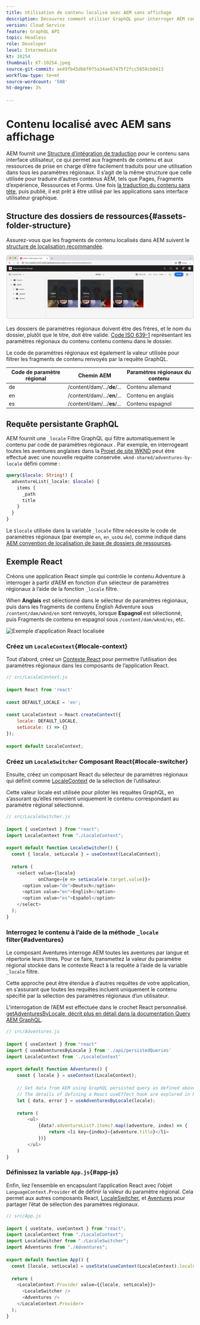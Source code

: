```yaml
---
title: Utilisation de contenu localisé avec AEM sans affichage
description: Découvrez comment utiliser GraphQL pour interroger AEM contenu localisé.
version: Cloud Service
feature: GraphQL API
topic: Headless
role: Developer
level: Intermediate
kt: 10254
thumbnail: KT-10254.jpeg
source-git-commit: ae49fb45db6f075a34ae67475f2fcc5658cb0413
workflow-type: tm+mt
source-wordcount: '508'
ht-degree: 3%

---
```



# Contenu localisé avec AEM sans affichage

AEM fournit une [Structure d’intégration de traduction](https://experienceleague.adobe.com/docs/experience-manager-cloud-service/content/sites/administering/reusing-content/translation/integration-framework.html) pour le contenu sans interface utilisateur, ce qui permet aux fragments de contenu et aux ressources de prise en charge d’être facilement traduits pour une utilisation dans tous les paramètres régionaux. Il s’agit de la même structure que celle utilisée pour traduire d’autres contenus AEM, tels que Pages, Fragments d’expérience, Ressources et Forms. Une fois [la traduction du contenu sans tête](https://experienceleague.adobe.com/docs/experience-manager-cloud-service/content/headless/journeys/translation/overview.html?lang=fr), puis publié, il est prêt à être utilisé par les applications sans interface utilisateur graphique.

## Structure des dossiers de ressources{#assets-folder-structure}

Assurez-vous que les fragments de contenu localisés dans AEM suivent le [structure de localisation recommandée](https://experienceleague.adobe.com/docs/experience-manager-cloud-service/content/headless/journeys/translation/getting-started.html#recommended-structure).

![Dossiers de ressources AEM localisés](./assets/localized-content/asset-folders.jpg)

Les dossiers de paramètres régionaux doivent être des frères, et le nom du dossier, plutôt que le titre, doit être valide. [Code ISO 639-1](https://en.wikipedia.org/wiki/List_of_ISO_639-1_codes) représentant les paramètres régionaux du contenu contenu contenu dans le dossier.

Le code de paramètres régionaux est également la valeur utilisée pour filtrer les fragments de contenu renvoyés par la requête GraphQL.

| Code de paramètre régional | Chemin AEM | Paramètres régionaux du contenu |
|--------------------------------|----------|----------|
| de | /content/dam/.../**de**/... | Contenu allemand |
| en | /content/dam/.../**en**/... | Contenu en anglais |
| es | /content/dam/.../**es**/... | Contenu espagnol |

## Requête persistante GraphQL

AEM fournit une `_locale` Filtre GraphQL qui filtre automatiquement le contenu par code de paramètres régionaux . Par exemple, en interrogeant toutes les aventures anglaises dans la [Projet de site WKND](https://github.com/adobe/aem-guides-wknd) peut être effectué avec une nouvelle requête conservée. `wknd-shared/adventures-by-locale` défini comme :

```graphql
query($locale: String!) {
  adventureList(_locale: $locale) {
    items {      
      _path
      title
    }
  }
}
```

Le `$locale` utilisée dans la variable `_locale` filtre nécessite le code de paramètres régionaux (par exemple `en`, `en_us`ou `de`), comme indiqué dans [AEM convention de localisation de base de dossiers de ressources](#assets-folder-structure).

## Exemple React

Créons une application React simple qui contrôle le contenu Adventure à interroger à partir d’AEM en fonction d’un sélecteur de paramètres régionaux à l’aide de la fonction `_locale` filtre.

When __Anglais__ est sélectionné dans le sélecteur de paramètres régionaux, puis dans les fragments de contenu English Adventure sous `/content/dam/wknd/en` sont renvoyés, lorsque __Espagnol__ est sélectionné, puis Fragments de contenu en espagnol sous `/content/dam/wknd/es`, etc.

![Exemple d’application React localisée](./assets/localized-content/react-example.png)

### Créez un `LocaleContext`{#locale-context}

Tout d’abord, créez un [Contexte React](https://reactjs.org/docs/context.html) pour permettre l’utilisation des paramètres régionaux dans les composants de l’application React.

```javascript
// src/LocaleContext.js

import React from 'react'

const DEFAULT_LOCALE = 'en';

const LocaleContext = React.createContext({
    locale: DEFAULT_LOCALE, 
    setLocale: () => {}
});

export default LocaleContext;
```

### Créez un `LocaleSwitcher` Composant React{#locale-switcher}

Ensuite, créez un composant React du sélecteur de paramètres régionaux qui définit comme [LocaleContext](#locale-context) de la sélection de l’utilisateur.

Cette valeur locale est utilisée pour piloter les requêtes GraphQL, en s’assurant qu’elles renvoient uniquement le contenu correspondant au paramètre régional sélectionné.

```javascript
// src/LocaleSwitcher.js

import { useContext } from "react";
import LocaleContext from "./LocaleContext";

export default function LocaleSwitcher() {
  const { locale, setLocale } = useContext(LocaleContext);

  return (
    <select value={locale}
            onChange={e => setLocale(e.target.value)}>
      <option value="de">Deutsch</option>
      <option value="en">English</option>
      <option value="es">Español</option>
    </select>
  );
}
```

### Interrogez le contenu à l’aide de la méthode `_locale` filter{#adventures}

Le composant Aventures interroge AEM toutes les aventures par langue et répertorie leurs titres. Pour ce faire, transmettez la valeur du paramètre régional stockée dans le contexte React à la requête à l’aide de la variable `_locale` filtre.

Cette approche peut être étendue à d’autres requêtes de votre application, en s’assurant que toutes les requêtes incluent uniquement le contenu spécifié par la sélection des paramètres régionaux d’un utilisateur.

L’interrogation de l’AEM est effectuée dans le crochet React personnalisé. [getAdventuresByLocale, décrit plus en détail dans la documentation Query AEM GraphQL](./aem-headless-sdk.md).

```javascript
// src/Adventures.js

import { useContext } from "react"
import { useAdventuresByLocale } from './api/persistedQueries'
import LocaleContext from './LocaleContext'

export default function Adventures() {
    const { locale } = useContext(LocaleContext);

    // Get data from AEM using GraphQL persisted query as defined above 
    // The details of defining a React useEffect hook are explored in How to > AEM Headless SDK
    let { data, error } = useAdventuresByLocale(locale);

    return (
        <ul>
            {data?.adventureList?.items?.map((adventure, index) => { 
                return <li key={index}>{adventure.title}</li>
            })}
        </ul>
    )
}
```

### Définissez la variable `App.js`{#app-js}

Enfin, liez l’ensemble en encapsulant l’application React avec l’objet `LanguageContext.Provider` et de définir la valeur du paramètre régional. Cela permet aux autres composants React, [LocaleSwitcher](#locale-switcher), et [Aventures](#adventures) pour partager l’état de sélection des paramètres régionaux.

```javascript
// src/App.js

import { useState, useContext } from "react";
import LocaleContext from "./LocaleContext";
import LocaleSwitcher from "./LocaleSwitcher";
import Adventures from "./Adventures";

export default function App() {
  const [locale, setLocale] = useState(useContext(LocaleContext).locale);

  return (
    <LocaleContext.Provider value={{locale, setLocale}}>
      <LocaleSwitcher />
      <Adventures />
    </LocaleContext.Provider>
  );
}
```
